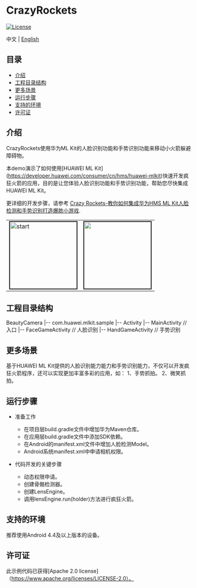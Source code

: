 # CrazyRockets
[![License](https://img.shields.io/badge/Docs-hmsguides-brightgreen)](https://developer.huawei.com/consumer/cn/doc/development/HMS-Guides/ml-introduction-4)

中文 | [English](https://github.com/HMS-Core/hms-ml-demo/blob/master/CrazyRockets/README.md)

## 目录

 * [介绍](#介绍)
 * [工程目录结构](#工程目录结构)
 * [更多场景](#更多场景)
 * [运行步骤](#运行步骤)
 * [支持的环境](#支持的环境)
 * [许可证](#许可证)


## 介绍
CrazyRockets使用华为ML Kit的人脸识别功能和手势识别功能来移动小火箭躲避障碍物。

本demo演示了如何使用[HUAWEI ML Kit] (https://developer.huawei.com/consumer/cn/hms/huawei-mlkit)快速开发疯狂火箭的应用，目的是让您体验人脸识别功能和手势识别功能，帮助您尽快集成HUAWEI ML Kit。

更详细的开发步骤，请参考 [Crazy Rockets-教你如何集成华为HMS ML Kit人脸检测和手势识别打造爆款小游戏](https://developer.huawei.com/consumer/cn/forum/topic/0201388581574050067?fid=18).

<table><tr>
<td><img src="https://github.com/HMS-Core/hms-ml-demo/blob/master/Skeleton-Camera/start.gif" width=180 title="start" border=2></td>
<td><img src="https://github.com/HMS-Core/hms-ml-demo/blob/master/Skeleton-Camera/hand.gif" width=180 border=2></td>
</tr></table>

## 工程目录结构
BeautyCamera
    |-- com.huawei.mlkit.sample
        |-- Activity
            |-- MainActivity // 入口
            |-- FaceGameActivity // 人脸识别
            |-- HandGameActivity // 手势识别

## 更多场景
基于HUAWEI ML Kit提供的人脸识别能力能力和手势识别能力，不仅可以开发疯狂火箭程序，还可以实现更加丰富多彩的应用，如：
1、手势抓拍。
2、微笑抓拍。

## 运行步骤
- 准备工作
  - 在项目层build.gradle文件中增加华为Maven仓库。
  - 在应用层build.gradle文件中添加SDK依赖。
  - 在Android的manifest.xml文件中增加人脸检测Model。
  - Android系统manifest.xml中申请相机权限。

- 代码开发的关键步骤
  - 动态权限申请。
  - 创建骨骼检测器。
  - 创建LensEngine。
  - 调用lensEngine.run(holder)方法进行疯狂火箭。

## 支持的环境
推荐使用Android 4.4及以上版本的设备。

##  许可证
此示例代码已获得[Apache 2.0 license]（https://www.apache.org/licenses/LICENSE-2.0）。
